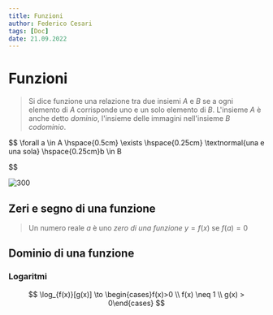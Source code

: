 ```yaml
---
title: Funzioni
author: Federico Cesari
tags: [Doc]
date: 21.09.2022
---
```

# Funzioni
>Si dice funzione una relazione tra due insiemi $A$ e $B$ se a ogni elemento di $A$ corrisponde uno e un solo elemento di $B$. 
>L'insieme $A$ è anche detto *dominio*, l'insieme delle immagini nell'insieme $B$ *codominio*.

$$
\forall a \in A \hspace{0.5cm} \exists \hspace{0.25cm} \textnormal{una e una sola} \hspace{0.25cm}b \in B

$$


![300](grafico_co_dominio.png)
## Zeri e segno di una funzione
>Un numero reale $a$ è uno *zero di una funzione* $y = f(x)$ se $f(a) = 0$

## Dominio di una funzione
### Logaritmi
$$
\log_{f(x)}[g(x)] \to \begin{cases}f(x)>0 \\ f(x) \neq 1 \\ g(x) > 0\end{cases}
$$




